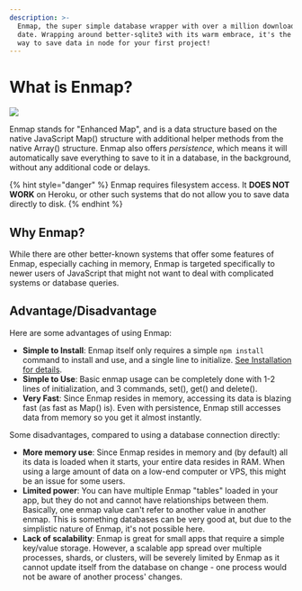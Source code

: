 ```yaml
---
description: >-
  Enmap, the super simple database wrapper with over a million downloads to
  date. Wrapping around better-sqlite3 with its warm embrace, it's the easiest
  way to save data in node for your first project!
---
```


# What is Enmap?

![](.gitbook/assets/enmap-logo.svg)

Enmap stands for "Enhanced Map", and is a data structure based on the native JavaScript Map\(\) structure with additional helper methods from the native Array\(\) structure. Enmap also offers _persistence_, which means it will automatically save everything to save to it in a database, in the background, without any additional code or delays.

{% hint style="danger" %}
Enmap requires filesystem access. It **DOES NOT WORK** on Heroku, or other such systems that do not allow you to save data directly to disk.
{% endhint %}

## Why Enmap?

While there are other better-known systems that offer some features of Enmap, especially caching in memory, Enmap is targeted specifically to newer users of JavaScript that might not want to deal with complicated systems or database queries.

## Advantage/Disadvantage

Here are some advantages of using Enmap:

* **Simple to Install**: Enmap itself only requires a simple `npm install` command to install and use, and a single line to initialize. [See Installation for details](install/). 
* **Simple to Use**: Basic enmap usage can be completely done with 1-2 lines of initialization, and 3 commands, set\(\), get\(\) and delete\(\).
* **Very Fast**: Since Enmap resides in memory, accessing its data is blazing fast \(as fast as Map\(\) is\). Even with persistence, Enmap still accesses data from memory so you get it almost instantly. 

Some disadvantages, compared to using a database connection directly:

* **More memory use**: Since Enmap resides in memory and \(by default\) all its data is loaded when it starts, your entire data resides in RAM. When using a large amount of data on a low-end computer or VPS, this might be an issue for some users. 
* **Limited power**: You can have multiple Enmap "tables" loaded in your app, but they do not and cannot have relationships between them. Basically, one enmap value can't refer to another value in another enmap. This is something databases can be very good at, but due to the simplistic nature of Enmap, it's not possible here. 
* **Lack of scalability**: Enmap is great for small apps that require a simple key/value storage. However, a scalable app spread over multiple processes, shards, or clusters, will be severely limited by Enmap as it cannot update itself from the database on change - one process would not be aware of another process' changes.

